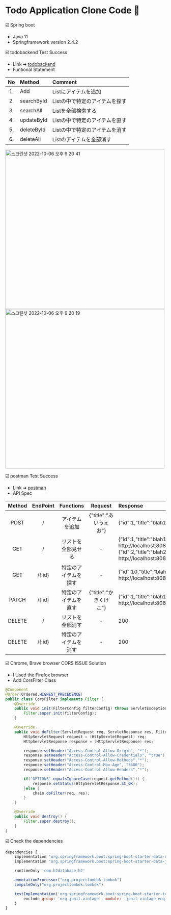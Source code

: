 # Todo Application Clone Code 🤖

☑️ Spring boot
+ Java 11
+ Springframework version 2.4.2

☑️ todobackend Test Success
+ Link ➜ [todobackend](http://todobackend.com "todobackend.com")
+ Funtional Statement

|  No  |    Method    | Comment                         |
|:----:|:------------|:--------------------------------|
|  1.  |     Add      | Listにアイテムを追加                    |
|  2.  |  searchById  | Listの中で特定のアイテムを探す               |
|  3.  |  searchAll   | Listを全部検索する                     |
|  4.  |  updateById  | Listの中で特定のアイテムを直す               |
|  5.  |  deleteById  | Listの中で特定のアイテムを消す               |
|  6.  |  deleteAll   | Listのアイテムを全部消す                  |

<img width="500" alt="스크린샷 2022-10-06 오후 9 20 41" src="https://user-images.githubusercontent.com/61968619/194315162-3a8361ab-17c0-467c-aaa3-0ea79aaa7fc9.png">
<img width="500" alt="스크린샷 2022-10-06 오후 9 20 19" src="https://user-images.githubusercontent.com/61968619/194317293-bb253f29-f7bd-4e0a-840b-11fb249a5d19.png">

☑️ postman Test Success
+ Link ➜ [postman](https://www.postman.com/ "postman.com")
+ API Spec

| Method | EndPoint |       Functions      |         Request        |                                                                                  Response                                                                                  |
|:------:|:--------:|:--------------------:|:----------------------:|:--------------------------------------------------------------------------------------------------------------------------------------------------------------------------|
|  POST  |     /    |    アイテムを追加    | {"title":"あいうえお"} |                                             {"id":1,"title":"blah1","order:0,"completed":false,"url":"http://localhost:8080/1"}                                            |
|   GET  |     /    |  リストを全部見せる  |            -           | {"id":1,"title":"blah1","order:0,"completed":false,"url":" http://localhost:8080/1"}  {"id":2,"title":"blah2","order:0,"completed":false,"url":" http://localhost:8080/2"} |
|   GET  |  /{:id}  | 特定のアイテムを探す |            -           |                                           {"id":10,"title":"blah10","order:0,"completed":false,"url":" http://localhost:8080/10"}                                          |
|  PATCH |  /{:id}  | 特定のアイテムを直す | {"title":"かきくけこ"} |                                            {"id":1,"title":"blah1","order:0,"completed":false,"url":" http://localhost:8080/1"}                                            |
| DELETE |     /    |   リストを全部消す   |            -           |                                                                                     200                                                                                    |
| DELETE |  /{:id}  | 特定のアイテムを消す |            -           |                                                                                     200                                                                                    |    







☑️ Chrome, Brave browser CORS ISSUE Solution 
+ I Used the Firefox browser
+ Add CorsFilter Class
```java
@Component
@Order(Ordered.HIGHEST_PRECEDENCE)
public class CorsFilter implements Filter {
    @Override
    public void init(FilterConfig filterConfig) throws ServletException {
        Filter.super.init(filterConfig);
    }

    @Override
    public void doFilter(ServletRequest req, ServletResponse res, FilterChain chain) throws IOException, ServletException {
        HttpServletRequest request = (HttpServletRequest) req;
        HttpServletResponse response = (HttpServletResponse) res;

        response.setHeader("Access-Control-Allow-Origin", "*");
        response.setHeader("Access-Control-Allow-Credentials", "true");
        response.setHeader("Access-Control-Allow-Methods","*");
        response.setHeader("Access-Control-Max-Age", "3600");
        response.setHeader("Access-Control-Allow-Headers","*");

        if("OPTIONS".equalsIgnoreCase(request.getMethod())) {
            response.setStatus(HttpServletResponse.SC_OK);
        }else {
            chain.doFilter(req, res);
        }
    }

    @Override
    public void destroy() {
        Filter.super.destroy();
    }
}
```
☑️ Check the dependencies
```javascript
dependencies {
    implementation 'org.springframework.boot:spring-boot-starter-data-rest'
    implementation 'org.springframework.boot:spring-boot-starter-data-jpa'

    runtimeOnly 'com.h2database:h2'

    annotationProcessor("org.projectlombok:lombok")
    compileOnly("org.projectlombok:lombok")

    testImplementation('org.springframework.boot:spring-boot-starter-test') {
        exclude group: 'org.junit.vintage', module: 'junit-vintage-engine'
    }
}
```